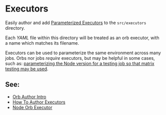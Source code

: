 # Executors

Easily author and add [Parameterized Executors](https://circleci.com/docs/2.0/reusing-config/#executors) to the `src/executors` directory.

Each _YAML_ file within this directory will be treated as an orb executor, with a name which matches its filename.

Executors can be used to parameterize the same environment across many jobs. Orbs nor jobs _require_ executors, but may be helpful in some cases, such as: [parameterizing the Node version for a testing job so that matrix testing may be used](https://circleci.com/orbs/registry/orb/circleci/node#usage-run_matrix_testing).

## See:
 - [Orb Author Intro](https://circleci.com/docs/2.0/orb-author-intro/#section=configuration)
 - [How To Author Executors](https://circleci.com/docs/2.0/reusing-config/#authoring-reusable-executors)
 - [Node Orb Executor](https://github.com/CircleCI-Public/node-orb/blob/master/src/executors/default.yml)